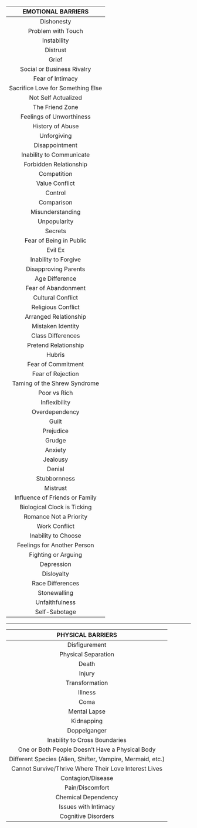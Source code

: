| EMOTIONAL BARRIERS |
|:---:|
| Dishonesty |
| Problem with Touch |
| Instability |
| Distrust |
| Grief |
| Social or Business Rivalry |
| Fear of Intimacy |
| Sacrifice Love for Something Else |
| Not Self Actualized |
| The Friend Zone |
| Feelings of Unworthiness |
| History of Abuse |
| Unforgiving |
| Disappointment |
| Inability to Communicate |
| Forbidden Relationship |
| Competition |
| Value Conflict |
| Control |
| Comparison |
| Misunderstanding |
| Unpopularity |
| Secrets |
| Fear of Being in Public |
| Evil Ex |
| Inability to Forgive |
| Disapproving Parents |
| Age Difference |
| Fear of Abandonment |
| Cultural Conflict |
| Religious Conflict |
| Arranged Relationship |
| Mistaken Identity |
| Class Differences |
| Pretend Relationship |
| Hubris |
| Fear of Commitment |
| Fear of Rejection |
| Taming of the Shrew Syndrome |
| Poor vs Rich |
| Inflexibility |
| Overdependency |
| Guilt |
| Prejudice |
| Grudge |
| Anxiety |
| Jealousy |
| Denial |
| Stubbornness |
| Mistrust |
| Influence of Friends or Family |
| Biological Clock is Ticking |
| Romance Not a Priority |
| Work Conflict |
| Inability to Choose |
| Feelings for Another Person |
| Fighting or Arguing |
| Depression |
| Disloyalty |
| Race Differences |
| Stonewalling |
| Unfaithfulness |
| Self-Sabotage |

---

| PHYSICAL BARRIERS |
|:---:|
| Disfigurement |
| Physical Separation |
| Death |
| Injury |
| Transformation |
| Illness |
| Coma |
| Mental Lapse |
| Kidnapping |
| Doppelganger |
| Inability to Cross Boundaries |
| One or Both People Doesn’t Have a Physical Body |
| Different Species (Alien, Shifter, Vampire, Mermaid, etc.) |
| Cannot Survive/Thrive Where Their Love Interest Lives |
| Contagion/Disease |
| Pain/Discomfort |
| Chemical Dependency |
| Issues with Intimacy |
| Cognitive Disorders |
